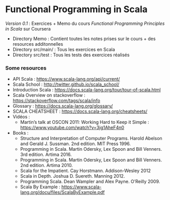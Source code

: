# Functional Programming in Scala


*Version 0.1* : Exercices + Memo du cours *Functional Programming Principles in Scala* sur Coursera


- Directory Memo : Contient toutes les notes prises sur le cours + des resources additonnelles 
- Directory src/main/ : Tous les exercices en Scala 
- Directory src/test : Tous les tests des exercices réalisés  

### Some resources 

- API Scala : <https://www.scala-lang.org/api/current/>
- Scala School : <http://twitter.github.io/scala_school/>
- Introduction Scala : <https://docs.scala-lang.org/tour/tour-of-scala.html>
- Scala Overview on stackoverflow : <https://stackoverflow.com/tags/scala/info>
- Glossary : <https://docs.scala-lang.org/glossary/>
- SCALA CHEATSHEET : <https://docs.scala-lang.org/cheatsheets/>
- Vidéos :
	- Martin’s talk at OSCON 2011: Working Hard to Keep it Simple : <https://www.youtube.com/watch?v=3jg1AheF4n0>
- Books :
	- Structure and Interpretation of Computer Programs. Harold Abelson and Gerald J. Sussman. 2nd edition. MIT Press 1996.
	- Programming in Scala. Martin Odersky, Lex Spoon and Bill Venners. 3rd edition. Artima 2016. 
	- Programming in Scala. Martin Odersky, Lex Spoon and Bill Venners. 2nd edition. Artima 2010. 
	- Scala for the Impatient. Cay Horstmann. Addison-Wesley 2012
	- Scala in Depth. Joshua D. Suereth. Manning 2012. 
	- Programming Scala. Dean Wampler and Alex Payne. O’Reilly 2009.
	- Scala By Example : <https://www.scala-lang.org/docu/files/ScalaByExample.pdf>